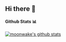 <h2> Hi there 👋 </h2>

<!---
moonwake769/moonwake769 is a ✨ special ✨ repository because its `README.md` (this file) appears on your GitHub profile.
You can click the Preview link to take a look at your changes.
--->

#### Github Stats 📊

[![moonwake's github stats](https://github-readme-stats.vercel.app/api?username=moonwake769&theme=github-dark)](https://github.com/moonwake769/github-readme-stats)

<!---
#### Top Languages Card 💻

[![Top Langs](https://github-readme-stats.vercel.app/api/top-langs/?username=moonwake769&layout=demo)](https://github.com/moonwake769/github-readme-stats)
--->
